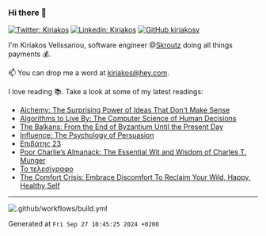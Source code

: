 ### Hi there 👋

[![Twitter: Kiriakos](https://img.shields.io/twitter/follow/k_velissariou?style=social)](https://twitter.com/k_velissariou)
[![Linkedin: Kiriakos](https://img.shields.io/badge/-kiriakos-blue?style=flat&logo=Linkedin&logoColor=white&link=https://www.linkedin.com/in/kiriakosv/)](https://www.linkedin.com/in/kiriakosv/)
[![GitHub kiriakosv](https://img.shields.io/github/followers/kiriakosv?label=follow&style=social)](https://github.com/kiriakosv)

I'm Kiriakos Velissariou, software engineer @[Skroutz](https://www.skroutz.gr) doing all things payments 💰.

📫 You can drop me a word at [kiriakos@hey.com](mailto:kiriakos@hey.com).

I love reading 📚. Take a look at some of my latest readings:
* [Alchemy: The Surprising Power of Ideas That Don't Make Sense](https://www.goodreads.com/book/show/39946092-alchemy)
* [Algorithms to Live By: The Computer Science of Human Decisions](https://www.goodreads.com/book/show/32486539-algorithms-to-live-by)
* [The Balkans: From the End of Byzantium Until the Present Day](https://www.goodreads.com/book/show/18333327-the-balkans)
* [Influence: The Psychology of Persuasion](https://www.goodreads.com/book/show/28815.Influence)
* [Επιβάτης 23](https://www.goodreads.com/book/show/199149155-23)
* [Poor Charlie’s Almanack: The Essential Wit and Wisdom of Charles T. Munger](https://www.goodreads.com/book/show/157686100-poor-charlie-s-almanack)
* [Το τελεσίγραφο](https://www.goodreads.com/book/show/128228334)
* [The Comfort Crisis: Embrace Discomfort To Reclaim Your Wild, Happy, Healthy Self](https://www.goodreads.com/book/show/55120630-the-comfort-crisis)

---

![.github/workflows/build.yml](https://github.com/kiriakosv/kiriakosv/workflows/.github/workflows/build.yml/badge.svg)

Generated at `Fri Sep 27 10:45:25 2024 +0200`
